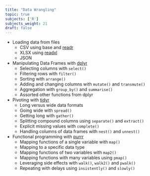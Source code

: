 ```yaml
---
title: "Data Wrangling"
topic: true
subjects: ['R']
subjects_weight: 21
draft: false
---
```


<!--
	- Data Types
  * Categorical
  * Continuous
  * Missing
  * Censored
- Gathering Data
  * Observational versus Experimental Data
  * Longitudinal Study
  * Cross-Sectional Study
- Data Sources
- Getting Data into R
  * CSV and other delimited files
    - Using `readr`
    - Writing to a delimited file
  * Spreadsheets
  * SQL
    - Accessing a Database from R
    - Using sqldf
- What are "tidy data"?
- Introduction to `dplyr`
  * `select()` and `rename()`
  * `filter()` and `slice()`
  * `arrange()`
  * `mutate()` and `transmute()`
  * `group_by()`
  * `summarise()`
  * `sample_n()` and `sample_frac()`
  * `distinct()`
  * Learning to love the `%>%` pipe: chaining operations
- Introduction to `tidyr`
  * `gather()`
  * `separate()` and `extract()`
  * `spread()`
- Storing Data in Native R Format
  * RDS
  * RData
  
 ## Resources
 
 - Hadley Wickham. [Tidy data](https://www.jstatsoft.org/index.php/jss/article/view/v059i10/v59i10.pdf). The Journal of Statistical Software, vol. 59, 2014.
-->

- Loading data from files
	- CSV using base and [readr](https://github.com/tidyverse/readr)
	- XLSX using [readxl](https://github.com/tidyverse/readxl)
	- JSON
- Manipulating Data Frames with [dplyr](https://github.com/tidyverse/dplyr)
	- Selecting columns with `select()`
	- Filtering rows with `filter()`
	- Sorting with `arrange()`
	- Adding and changing columns with `mutate()` and `transmute()`
	- Aggregation with `group_by()` and `summarise()`
	- Assorted other functions from dplyr
- Pivoting with [tidyr](https://github.com/tidyverse/tidyr)
	- Long versus wide data formats
	- Going wide with `spread()`
	- Getting long with `gather()`
	- Splitting compound columns using `separate()` and `extract()`
	- Explicit missing values with `complete()`
	- Handling columns of data frames with `nest()` and `unnest()`
- Functional programming with [purrr](https://github.com/tidyverse/purrr)
	- Mapping functions of a single variable with `map()`
	- Mapping to a specific data type
	- Mapping functions of two variables with `map2()`
	- Mapping functions with many variables using `pmap()`
	- Leveraging side effects with `walk()`, `walk2()` and `pwalk()`
	- Repeating with delays using `insistently()` and `slowly()`